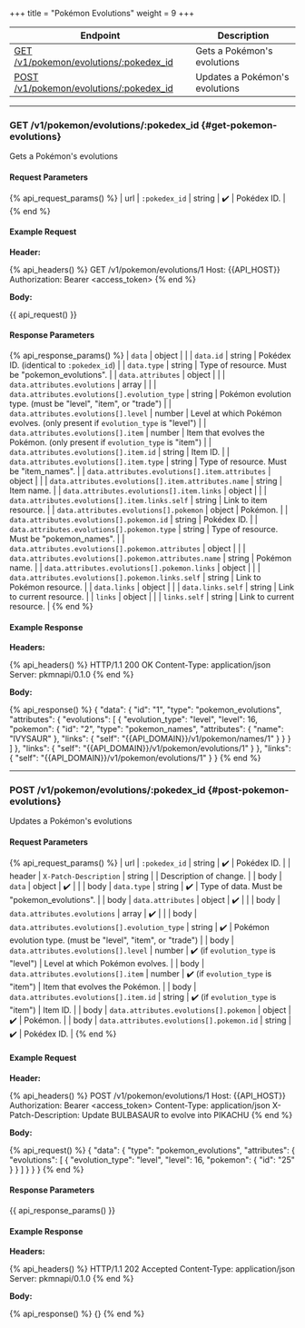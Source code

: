 +++
title = "Pokémon Evolutions"
weight = 9
+++

| Endpoint                                                            | Description                    |
|---------------------------------------------------------------------|--------------------------------|
| [GET /v1/pokemon/evolutions/:pokedex_id](#get-pokemon-evolutions)   | Gets a Pokémon's evolutions    |
| [POST /v1/pokemon/evolutions/:pokedex_id](#post-pokemon-evolutions) | Updates a Pokémon's evolutions |

---

### GET /v1/pokemon/evolutions/:pokedex_id {#get-pokemon-evolutions}

Gets a Pokémon's evolutions

#### Request Parameters

{% api_request_params() %}
| url | `:pokedex_id` | string | ✔️ | Pokédex ID. |
{% end %}

#### Example Request

**Header:**

{% api_headers() %}
GET /v1/pokemon/evolutions/1
Host: {{API_HOST}}
Authorization: Bearer <access_token>
{% end %}

**Body:**

{{ api_request() }}

#### Response Parameters

{% api_response_params() %}
| `data`                                                 | object |                                                                               |
| `data.id`                                              | string | Pokédex ID. (identical to `:pokedex_id`)                                      |
| `data.type`                                            | string | Type of resource. Must be "pokemon_evolutions".                               |
| `data.attributes`                                      | object |                                                                               |
| `data.attributes.evolutions`                           | array  |                                                                               |
| `data.attributes.evolutions[].evolution_type`          | string | Pokémon evolution type. (must be "level", "item", or "trade")                 |
| `data.attributes.evolutions[].level`                   | number | Level at which Pokémon evolves. (only present if `evolution_type` is "level") |
| `data.attributes.evolutions[].item`                    | number | Item that evolves the Pokémon. (only present if `evolution_type` is "item")   |
| `data.attributes.evolutions[].item.id`                 | string | Item ID.                                                                      |
| `data.attributes.evolutions[].item.type`               | string | Type of resource. Must be "item_names".                                       |
| `data.attributes.evolutions[].item.attributes`         | object |                                                                               |
| `data.attributes.evolutions[].item.attributes.name`    | string | Item name.                                                                    |
| `data.attributes.evolutions[].item.links`              | object |                                                                               |
| `data.attributes.evolutions[].item.links.self`         | string | Link to item resource.                                                        |
| `data.attributes.evolutions[].pokemon`                 | object | Pokémon.                                                                      |
| `data.attributes.evolutions[].pokemon.id`              | string | Pokédex ID.                                                                   |
| `data.attributes.evolutions[].pokemon.type`            | string | Type of resource. Must be "pokemon_names".                                    |
| `data.attributes.evolutions[].pokemon.attributes`      | object |                                                                               |
| `data.attributes.evolutions[].pokemon.attributes.name` | string | Pokémon name.                                                                 |
| `data.attributes.evolutions[].pokemon.links`           | object |                                                                               |
| `data.attributes.evolutions[].pokemon.links.self`      | string | Link to Pokémon resource.                                                     |
| `data.links`                                           | object |                                                                               |
| `data.links.self`                                      | string | Link to current resource.                                                     |
| `links`                                                | object |                                                                               |
| `links.self`                                           | string | Link to current resource.                                                     |
{% end %}

#### Example Response

**Headers:**

{% api_headers() %}
HTTP/1.1 200 OK
Content-Type: application/json
Server: pkmnapi/0.1.0
{% end %}

**Body:**

{% api_response() %}
{
    "data": {
        "id": "1",
        "type": "pokemon_evolutions",
        "attributes": {
            "evolutions": [
                {
                    "evolution_type": "level",
                    "level": 16,
                    "pokemon": {
                        "id": "2",
                        "type": "pokemon_names",
                        "attributes": {
                            "name": "IVYSAUR"
                        },
                        "links": {
                            "self": "{{API_DOMAIN}}/v1/pokemon/names/1"
                        }
                    }
                }
            ]
        },
        "links": {
            "self": "{{API_DOMAIN}}/v1/pokemon/evolutions/1"
        }
    },
    "links": {
        "self": "{{API_DOMAIN}}/v1/pokemon/evolutions/1"
    }
}
{% end %}

---

### POST /v1/pokemon/evolutions/:pokedex_id {#post-pokemon-evolutions}

Updates a Pokémon's evolutions

#### Request Parameters

{% api_request_params() %}
| url    | `:pokedex_id`                                 | string | ✔️                                  | Pokédex ID.                                                   |
| header | `X-Patch-Description`                         | string |                                    | Description of change.                                        |
| body   | `data`                                        | object | ✔️                                  |                                                               |
| body   | `data.type`                                   | string | ✔️                                  | Type of data. Must be "pokemon_evolutions".                   |
| body   | `data.attributes`                             | object | ✔️                                  |                                                               |
| body   | `data.attributes.evolutions`                  | array  | ✔️                                  |                                                               |
| body   | `data.attributes.evolutions[].evolution_type` | string | ✔️                                  | Pokémon evolution type. (must be "level", "item", or "trade") |
| body   | `data.attributes.evolutions[].level`          | number | ✔️ (if `evolution_type` is "level") | Level at which Pokémon evolves.                               |
| body   | `data.attributes.evolutions[].item`           | number | ✔️ (if `evolution_type` is "item")  | Item that evolves the Pokémon.                                |
| body   | `data.attributes.evolutions[].item.id`        | string | ✔️ (if `evolution_type` is "item")  | Item ID.                                                      |
| body   | `data.attributes.evolutions[].pokemon`        | object | ✔️                                  | Pokémon.                                                      |
| body   | `data.attributes.evolutions[].pokemon.id`     | string | ✔️                                  | Pokédex ID.                                                   |
{% end %}

#### Example Request

**Header:**

{% api_headers() %}
POST /v1/pokemon/evolutions/1
Host: {{API_HOST}}
Authorization: Bearer <access_token>
Content-Type: application/json
X-Patch-Description: Update BULBASAUR to evolve into PIKACHU
{% end %}

**Body:**

{% api_request() %}
{
    "data": {
        "type": "pokemon_evolutions",
        "attributes": {
            "evolutions": [
                {
                    "evolution_type": "level",
                    "level": 16,
                    "pokemon": {
                        "id": "25"
                    }
                }
            ]
        }
    }
}
{% end %}

#### Response Parameters

{{ api_response_params() }}

#### Example Response

**Headers:**

{% api_headers() %}
HTTP/1.1 202 Accepted
Content-Type: application/json
Server: pkmnapi/0.1.0
{% end %}

**Body:**

{% api_response() %}
{}
{% end %}
